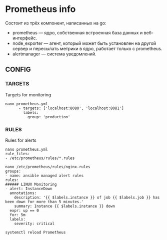# Prometheus info
Состоит из трёх компонент, написанных на go:

 - prometheus — ядро, собственная встроенная база данных и
   веб-интерфейс. 
 - node_exporter — агент, который может быть установлен
   на другой сервер и пересылать метрики в ядро, работает  только с
   prometheus. 
 - alertmanager — система уведомлений.

## CONFIG
### TARGETS
Targets for monitoring
```
nano prometheus.yml
      - targets: ['localhost:8080', 'localhost:8081']
        labels:
          group: 'production'
```

### RULES
Rules for alerts
```
nano prometheus.yml
rule_files:
- /etc/prometheus/rules/*.rules

nano /etc/prometheus/rules/nginx.rules
groups:
- name: ansible managed alert rules
rules:
###### LINUX Monitoring
- alert: InstanceDown
  annotations:
    description: '{{ $labels.instance }} of job {{ $labels.job }} has been down for more than 5 minutes.'
    summary: Instance {{ $labels.instance }} down
  expr: up == 0
  for: 5m
  labels:
    severity: critical

systemctl reload Prometheus
```
